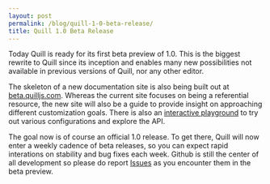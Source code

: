 ```yaml
---
layout: post
permalink: /blog/quill-1-0-beta-release/
title: Quill 1.0 Beta Release
---
```


Today Quill is ready for its first beta preview of 1.0. This is the biggest rewrite to Quill since its inception and enables many new possibilities not available in previous versions of Quill, nor any other editor.

The skeleton of a new documentation site is also being built out at [beta.quilljs.com](http://beta.quilljs.com). Whereas the current site focuses on being a referential resource, the new site will also be a guide to provide insight on approaching different customization goals. There is also an [interactive playground](http://beta.quilljs.com/playground/) to try out various configurations and explore the API.

<!-- more -->

The goal now is of course an official 1.0 release. To get there, Quill will now enter a weekly cadence of beta releases, so you can expect rapid interations on stability and bug fixes each week. Github is still the center of all development so please do report [Issues](https://github.com/quilljs/quill/issues) as you encounter them in the beta preview.
